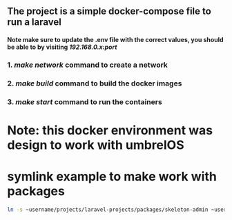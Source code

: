 ## The project is a simple docker-compose file to run a laravel

#### Note make sure to update the .env file with the correct values, you should be able to by visiting  *192.168.0.x:port*

### 1. *make network* command to create a network

### 2. *make build* command to build the docker images

### 3. *make start* command to run the containers


# Note: this docker environment was design to work with umbrelOS


# symlink example to make work with packages
```bash
ln -s ~username/projects/laravel-projects/packages/skeleton-admin ~username/projects/laravel-projects/projects/skeleton-admin/project/laravel/packages/
```
